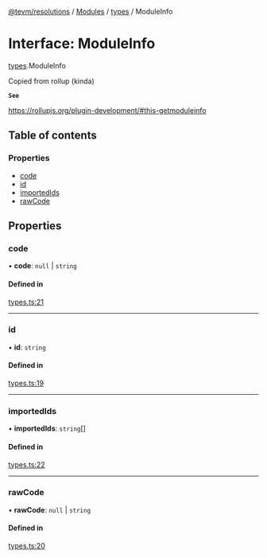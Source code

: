 [@tevm/resolutions](../README.md) / [Modules](../modules.md) / [types](../modules/types.md) / ModuleInfo

# Interface: ModuleInfo

[types](../modules/types.md).ModuleInfo

Copied from rollup (kinda)

**`See`**

https://rollupjs.org/plugin-development/#this-getmoduleinfo

## Table of contents

### Properties

- [code](types.ModuleInfo.md#code)
- [id](types.ModuleInfo.md#id)
- [importedIds](types.ModuleInfo.md#importedids)
- [rawCode](types.ModuleInfo.md#rawcode)

## Properties

### code

• **code**: ``null`` \| `string`

#### Defined in

[types.ts:21](https://github.com/evmts/tevm-monorepo/blob/main/bundler/resolutions/src/types.ts#L21)

___

### id

• **id**: `string`

#### Defined in

[types.ts:19](https://github.com/evmts/tevm-monorepo/blob/main/bundler/resolutions/src/types.ts#L19)

___

### importedIds

• **importedIds**: `string`[]

#### Defined in

[types.ts:22](https://github.com/evmts/tevm-monorepo/blob/main/bundler/resolutions/src/types.ts#L22)

___

### rawCode

• **rawCode**: ``null`` \| `string`

#### Defined in

[types.ts:20](https://github.com/evmts/tevm-monorepo/blob/main/bundler/resolutions/src/types.ts#L20)
